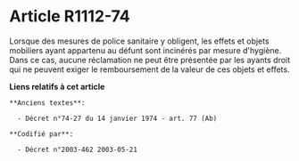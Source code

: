 # Article R1112-74

Lorsque des mesures de police sanitaire y obligent, les effets et objets mobiliers ayant appartenu au défunt sont incinérés
par mesure d'hygiène. Dans ce cas, aucune réclamation ne peut être présentée par les ayants droit qui ne peuvent exiger le
remboursement de la valeur de ces objets et effets.

**Liens relatifs à cet article**

	**Anciens textes**:

	  - Décret n°74-27 du 14 janvier 1974 - art. 77 (Ab)

	**Codifié par**:

	  - Décret n°2003-462 2003-05-21
